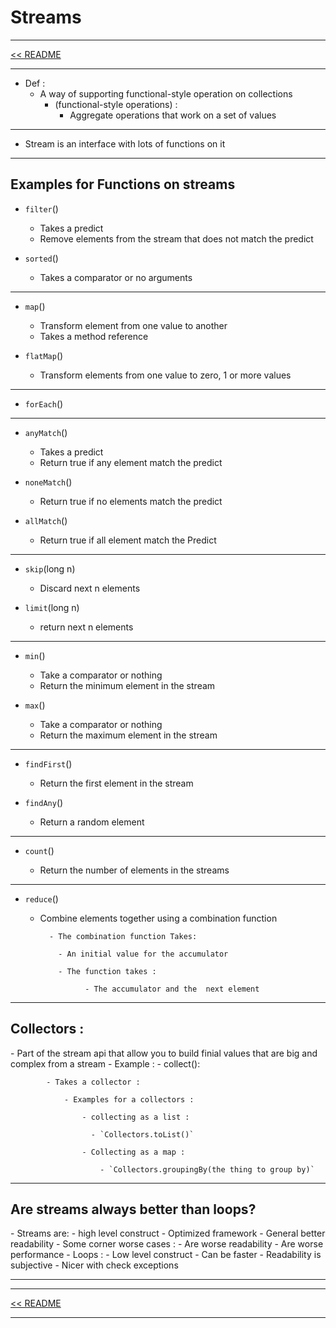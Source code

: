 <h1>Streams</h1>
<hr>
<a href="README.md">&lt;&lt; README </a>
<hr>

- Def :
    - A way of supporting functional-style operation on collections 
        - (functional-style operations) :
            - Aggregate operations that work on a set of values 
<hr>

- Stream is an interface with lots of functions on it 
<hr>


<h2>Examples for Functions on streams </h2>

- `filter`()

    - Takes a predict
    - Remove elements from the stream that does not match the predict
    
- `sorted`()

    - Takes a comparator or no arguments
<hr>

- `map`()

    - Transform element from one value to another
    - Takes a method reference
    
- `flatMap`()

    - Transform elements from one value to zero, 1 or more values
<hr>

- `forEach`()
<hr>

- `anyMatch`()

    - Takes a predict
    - Return true if any element match the predict
    
- `noneMatch`() 

    - Return true if no elements match the predict
    
- `allMatch`() 

    - Return true if all element match the Predict
<hr>

- `skip`(long n)

    - Discard next n elements
    
- `limit`(long n)

    - return next n elements
<hr>

- `min`()

    - Take a comparator or nothing
    - Return the minimum element in the stream
- `max`()

    - Take a comparator or nothing
    - Return the maximum element in the stream
<hr>

- `findFirst`()

    - Return the first element in the stream
    
- `findAny`()

    - Return a random element
<hr>

- `count`()

    - Return the number of elements in the streams
<hr>


- `reduce`()

    - Combine elements together using a combination function
    
            - The combination function Takes:
            
              - An initial value for the accumulator
        
              - The function takes :
        
                    - The accumulator and the  next element   
<hr>


<h2>Collectors :</h2>
- Part of the stream api that allow you to build finial values that are big and complex from a stream
- Example :
    - collect():
    
            - Takes a collector :
        
                - Examples for a collectors :
            
                    - collecting as a list :
                
                      - `Collectors.toList()`
                  
                    - Collecting as a map :
                
                        - `Collectors.groupingBy(the thing to group by)`
    
- ---------------------------

<h2>Are streams always better than loops?</h2>
- Streams are:
    -  high level construct 
    - Optimized framework
    - General better readability
    - Some corner worse cases :
            - Are worse readability 
            - Are worse performance
- Loops :
    - Low level construct
    - Can be faster
    - Readability is subjective 
    - Nicer with check exceptions
    
- ----------------------------

<hr>
<a href="README.md">&lt;&lt; README </a>
<hr>


